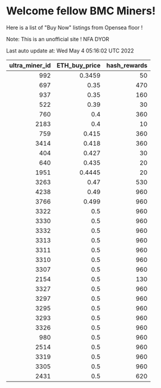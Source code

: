 # Welcome fellow BMC Miners!
Here is a list of "Buy Now" listings from Opensea floor !

Note: This is an unofficial site ! NFA DYOR


Last auto update at: Wed May  4 05:16:02 UTC 2022


|   ultra_miner_id |   ETH_buy_price |   hash_rewards |
|-----------------:|----------------:|---------------:|
|              992 |          0.3459 |             50 |
|              697 |          0.35   |            470 |
|              937 |          0.35   |            160 |
|              522 |          0.39   |             30 |
|              760 |          0.4    |            360 |
|             2183 |          0.4    |             10 |
|              759 |          0.415  |            360 |
|             3414 |          0.418  |            360 |
|              404 |          0.427  |             30 |
|              640 |          0.435  |             20 |
|             1951 |          0.4445 |             20 |
|             3263 |          0.47   |            530 |
|             4238 |          0.49   |            960 |
|             3766 |          0.499  |            960 |
|             3322 |          0.5    |            960 |
|             3330 |          0.5    |            960 |
|             3332 |          0.5    |            960 |
|             3313 |          0.5    |            960 |
|             3311 |          0.5    |            960 |
|             3310 |          0.5    |            960 |
|             3307 |          0.5    |            960 |
|             2154 |          0.5    |            130 |
|             3327 |          0.5    |            960 |
|             3297 |          0.5    |            960 |
|             3295 |          0.5    |            960 |
|             3293 |          0.5    |            960 |
|             3326 |          0.5    |            960 |
|              980 |          0.5    |            960 |
|             2514 |          0.5    |            960 |
|             3319 |          0.5    |            960 |
|             3305 |          0.5    |            960 |
|             2431 |          0.5    |            620 |
